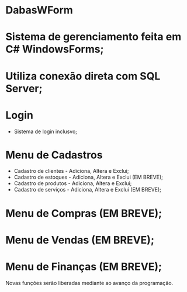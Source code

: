 # DabasWForm

# Sistema de gerenciamento feita em C# WindowsForms;
# Utiliza conexão direta com SQL Server;

# Login
  - Sistema de login inclusvo;

# Menu de Cadastros
  - Cadastro de clientes - Adiciona, Altera e Exclui;
  - Cadastro de estoques - Adiciona, Altera e Exclui (EM BREVE);
  - Cadastro de produtos - Adiciona, Altera e Exclui;
  - Cadastro de serviços - Adiciona, Altera e Exclui (EM BREVE);
  
# Menu de Compras (EM BREVE);
# Menu de Vendas (EM BREVE);
# Menu de Finanças (EM BREVE);

Novas funções serão liberadas mediante ao avanço da programação.
